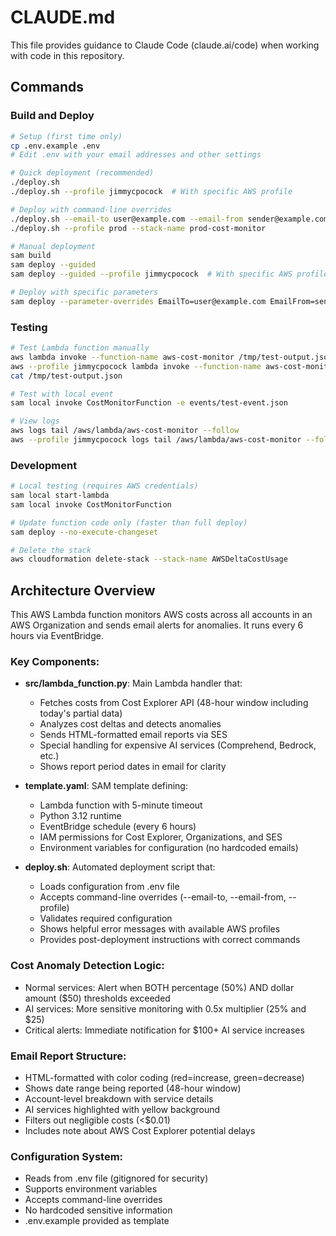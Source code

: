 # CLAUDE.md

This file provides guidance to Claude Code (claude.ai/code) when working with code in this repository.

## Commands

### Build and Deploy
```bash
# Setup (first time only)
cp .env.example .env
# Edit .env with your email addresses and other settings

# Quick deployment (recommended)
./deploy.sh
./deploy.sh --profile jimmycpocock  # With specific AWS profile

# Deploy with command-line overrides
./deploy.sh --email-to user@example.com --email-from sender@example.com
./deploy.sh --profile prod --stack-name prod-cost-monitor

# Manual deployment
sam build
sam deploy --guided
sam deploy --guided --profile jimmycpocock  # With specific AWS profile

# Deploy with specific parameters
sam deploy --parameter-overrides EmailTo=user@example.com EmailFrom=sender@example.com
```

### Testing
```bash
# Test Lambda function manually
aws lambda invoke --function-name aws-cost-monitor /tmp/test-output.json
aws --profile jimmycpocock lambda invoke --function-name aws-cost-monitor /tmp/test-output.json
cat /tmp/test-output.json

# Test with local event
sam local invoke CostMonitorFunction -e events/test-event.json

# View logs
aws logs tail /aws/lambda/aws-cost-monitor --follow
aws --profile jimmycpocock logs tail /aws/lambda/aws-cost-monitor --follow
```

### Development
```bash
# Local testing (requires AWS credentials)
sam local start-lambda
sam local invoke CostMonitorFunction

# Update function code only (faster than full deploy)
sam deploy --no-execute-changeset

# Delete the stack
aws cloudformation delete-stack --stack-name AWSDeltaCostUsage
```

## Architecture Overview

This AWS Lambda function monitors AWS costs across all accounts in an AWS Organization and sends email alerts for anomalies. It runs every 6 hours via EventBridge.

### Key Components:
- **src/lambda_function.py**: Main Lambda handler that:
  - Fetches costs from Cost Explorer API (48-hour window including today's partial data)
  - Analyzes cost deltas and detects anomalies
  - Sends HTML-formatted email reports via SES
  - Special handling for expensive AI services (Comprehend, Bedrock, etc.)
  - Shows report period dates in email for clarity

- **template.yaml**: SAM template defining:
  - Lambda function with 5-minute timeout
  - Python 3.12 runtime
  - EventBridge schedule (every 6 hours)
  - IAM permissions for Cost Explorer, Organizations, and SES
  - Environment variables for configuration (no hardcoded emails)

- **deploy.sh**: Automated deployment script that:
  - Loads configuration from .env file
  - Accepts command-line overrides (--email-to, --email-from, --profile)
  - Validates required configuration
  - Shows helpful error messages with available AWS profiles
  - Provides post-deployment instructions with correct commands

### Cost Anomaly Detection Logic:
- Normal services: Alert when BOTH percentage (50%) AND dollar amount ($50) thresholds exceeded
- AI services: More sensitive monitoring with 0.5x multiplier (25% and $25)
- Critical alerts: Immediate notification for $100+ AI service increases

### Email Report Structure:
- HTML-formatted with color coding (red=increase, green=decrease)
- Shows date range being reported (48-hour window)
- Account-level breakdown with service details
- AI services highlighted with yellow background
- Filters out negligible costs (<$0.01)
- Includes note about AWS Cost Explorer potential delays

### Configuration System:
- Reads from .env file (gitignored for security)
- Supports environment variables
- Accepts command-line overrides
- No hardcoded sensitive information
- .env.example provided as template